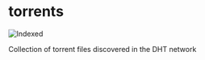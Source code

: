 torrents 
========
![Indexed](https://img.shields.io/badge/indexed-19543-blue)

Collection of torrent files discovered in the DHT network
